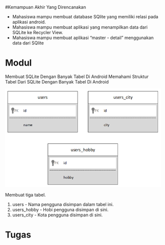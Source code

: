 #Kemampuan Akhir Yang Direncanakan

- Mahasiswa mampu membuat database SQlite yang memiliki relasi pada aplikasi android.
- Mahasiswa mampu membuat aplikasi yang menampilkan data dari SQLite ke Recycler View.
- Mahasiswa mampu membuat aplikasi “master - detail” menggunakan data dari SQlite

# Modul

Membuat SQLite Dengan Banyak Tabel Di Android
Memahami Struktur Tabel Dari SQLite Dengan Banyak Tabel Di Android

![](ImageChapter9/Capture.PNG)

Membuat tiga tabel.
1.	users - Nama pengguna disimpan dalam tabel ini.
2.	users_hobby - Hobi pengguna disimpan di sini.
3.	users_city - Kota pengguna disimpan di sini.

# Tugas

